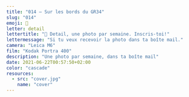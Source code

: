 ```yaml
---
title: "014 — Sur les bords du GR34"
slug: "014"
emoji: 👀
letter: detail
lettertitle: "👀 Detail, une photo par semaine. Inscris-toi!"
lettermessage: "Si tu veux recevoir la photo dans ta boîte mail."
camera: "Leica M6"
film: "Kodak Portra 400"
description: "Une photo par semaine, dans ta boîte mail"
date: 2021-06-22T00:57:50+02:00
color: "cascade"
resources:
  - src: "cover.jpg"
    name: "cover"
---
```

